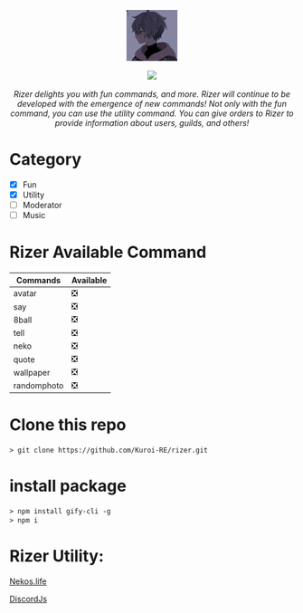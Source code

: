 <p align="center">
    <img src="./rizerUtil/photop1.jpg" width="90" alt="rizerphoto">
</p>

<p align="center">
    <img src="https://img.shields.io/badge/Rizer-1.0.0-brightgreen.svg">
</p>

<p align="center">
    <font><i>Rizer delights you with fun commands, and more. Rizer will continue to be developed with the emergence of new commands!
    Not only with the fun command, you can use the utility command. You can give orders to Rizer to provide information about users, guilds, and others!</i></font>
</p>

# Category

- [x] Fun
- [x] Utility
- [ ] Moderator
- [ ] Music
<!--
❎ | ✅
-->

# Rizer Available Command

| Commands    | Available |
| ----------- | --------- |
| avatar      | ❎        |
| say         | ❎        |
| 8ball       | ❎        |
| tell        | ❎        |
| neko        | ❎        |
| quote       | ❎        |
| wallpaper   | ❎        |
| randomphoto | ❎        |

# Clone this repo

```
> git clone https://github.com/Kuroi-RE/rizer.git
```

# install package

```
> npm install gify-cli -g
> npm i

```

# Rizer Utility:

[Nekos.life](https://discord.com/invite)

[DiscordJs](https://www.npmjs.com/package/discord.js)
